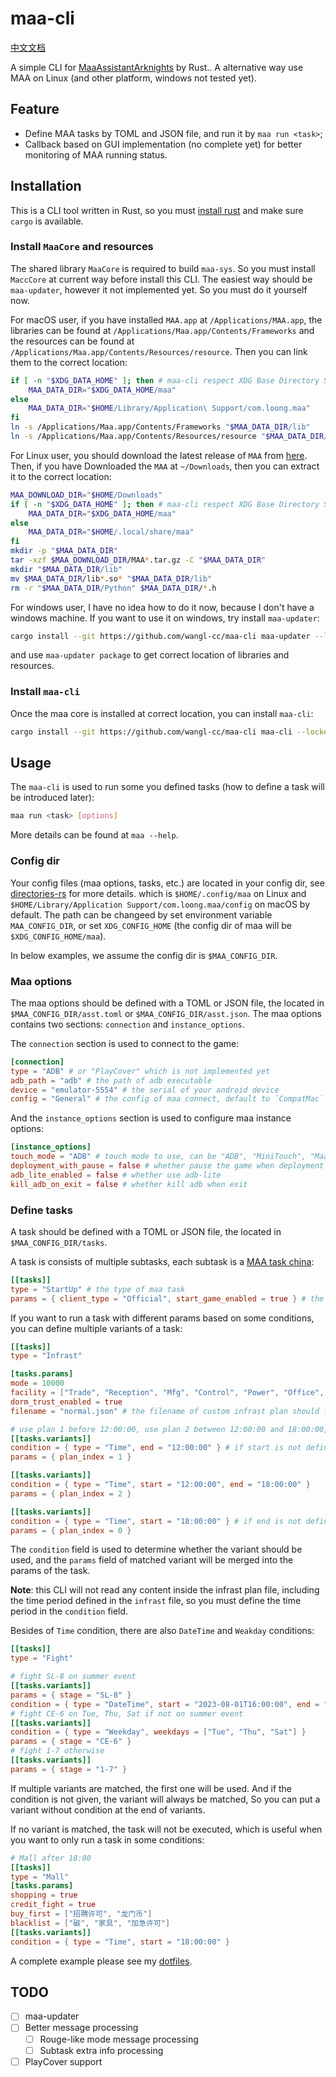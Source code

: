 # maa-cli

[中文文档](./README-CN.md)

A simple CLI for [MaaAssistantArknights](https://github.com/MaaAssistantArknights/MaaAssistantArknights) by Rust..
A alternative way use MAA on Linux (and other platform, windows not tested yet).

## Feature

- Define MAA tasks by TOML and JSON file, and run it by `maa run <task>`;
- Callback based on GUI implementation (no complete yet) for better monitoring of MAA running status.

## Installation

This is a CLI tool written in Rust, so you must [install rust](https://www.rust-lang.org/tools/install)
and make sure `cargo` is available.

### Install `MaaCore` and resources

The shared library `MaaCore` is required to build `maa-sys`.
So you must install `MaccCore` at current way before install this CLI.
The easiest way should be `maa-updater`, however it not implemented yet.
So you must do it yourself now.

For macOS user, if you have installed `MAA.app` at `/Applications/MAA.app`,
the libraries can be found at `/Applications/Maa.app/Contents/Frameworks`
and the resources can be found at `/Applications/Maa.app/Contents/Resources/resource`.
Then you can link them to the correct location:
```bash
if [ -n "$XDG_DATA_HOME" ]; then # maa-cli respect XDG Base Directory Specification
    MAA_DATA_DIR="$XDG_DATA_HOME/maa"
else
    MAA_DATA_DIR="$HOME/Library/Application\ Support/com.loong.maa"
fi
ln -s /Applications/Maa.app/Contents/Frameworks "$MAA_DATA_DIR/lib"
ln -s /Applications/Maa.app/Contents/Resources/resource "$MAA_DATA_DIR/resource"
```

For Linux user, you should download the latest release of `MAA` from [here](https://maa.plus).
Then, if you have Downloaded the `MAA` at `~/Downloads`, then you can extract it to the correct location:
```bash
MAA_DOWNLOAD_DIR="$HOME/Downloads"
if [ -n "$XDG_DATA_HOME" ]; then # maa-cli respect XDG Base Directory Specification
    MAA_DATA_DIR="$XDG_DATA_HOME/maa"
else
    MAA_DATA_DIR="$HOME/.local/share/maa"
fi
mkdir -p "$MAA_DATA_DIR"
tar -xzf $MAA_DOWNLOAD_DIR/MAA*.tar.gz -C "$MAA_DATA_DIR"
mkdir "$MAA_DATA_DIR/lib"
mv $MAA_DATA_DIR/lib*.so* "$MAA_DATA_DIR/lib"
rm -r "$MAA_DATA_DIR/Python" $MAA_DATA_DIR/*.h
```

For windows user, I have no idea how to do it now, because I don't have a windows machine.
If you want to use it on windows, try install `maa-updater`:
```bash
cargo install --git https://github.com/wangl-cc/maa-cli maa-updater --locked
```
and use `maa-updater package` to get correct location of libraries and resources.

### Install `maa-cli`

Once the maa core is installed at correct location, you can install `maa-cli`:
```sh
cargo install --git https://github.com/wangl-cc/maa-cli maa-cli --locked
```

## Usage

The `maa-cli` is used to run some you defined tasks (how to define a task will be introduced later):
```sh
maa run <task> [options]
```
More details can be found at `maa --help`.

### Config dir

Your config files (maa options, tasks, etc.) are located in your config dir,
see [directories-rs](https://crates.io/crates/directories) for more details.
which is `$HOME/.config/maa` on Linux and `$HOME/Library/Application Support/com.loong.maa/config` on macOS by default.
The path can be changeed by set environment variable `MAA_CONFIG_DIR`,
or set `XDG_CONFIG_HOME` (the config dir of maa will be `$XDG_CONFIG_HOME/maa`).

In below examples, we assume the config dir is `$MAA_CONFIG_DIR`.

### Maa options

The maa options should be defined with a TOML or JSON file,
the located in `$MAA_CONFIG_DIR/asst.toml` or `$MAA_CONFIG_DIR/asst.json`.
The maa options contains two sections: `connection` and `instance_options`.

The `connection` section is used to connect to the game:
```toml
[connection]
type = "ADB" # or "PlayCover" which is not implemented yet
adb_path = "adb" # the path of adb executable
device = "emulator-5554" # the serial of your android device
config = "General" # the config of maa connect, default to `CompatMac` on macOS, `General` on other platforms, see resource/config.json in MAA repo for more details
```

And the `instance_options` section is used to configure maa instance options:
```toml
[instance_options]
touch_mode = "ADB" # touch mode to use, can be "ADB", "MiniTouch", "MaaTouch"  or "MacPlayTools"(not works now)
deployment_with_pause = false # whether pause the game when deployment
adb_lite_enabled = false # whether use adb-lite
kill_adb_on_exit = false # whether kill adb when exit
```

### Define tasks

A task should be defined with a TOML or JSON file, the located in `$MAA_CONFIG_DIR/tasks`.

A task is consists of multiple subtasks,
each subtask is a [MAA task china](https://maa.plus/docs/3.1-集成文档.html#asstappendtask):
```toml
[[tasks]]
type = "StartUp" # the type of maa task
params = { client_type = "Official", start_game_enabled = true } # the params of given task
```

If you want to run a task with different params based on some conditions,
you can define multiple variants of a task:
```toml
[[tasks]]
type = "Infrast"

[tasks.params]
mode = 10000
facility = ["Trade", "Reception", "Mfg", "Control", "Power", "Office", "Dorm"]
dorm_trust_enabled = true
filename = "normal.json" # the filename of custom infrast plan should located in `$MAA_CONFIG_DIR/infrast`

# use plan 1 before 12:00:00, use plan 2 between 12:00:00 and 18:00:00, use plan 0 after 18:00:00
[[tasks.variants]]
condition = { type = "Time", end = "12:00:00" } # if start is not defined, it will be 00:00:00
params = { plan_index = 1 }

[[tasks.variants]]
condition = { type = "Time", start = "12:00:00", end = "18:00:00" }
params = { plan_index = 2 }

[[tasks.variants]]
condition = { type = "Time", start = "18:00:00" } # if end is not defined, it will be 23:59:59
params = { plan_index = 0 }
```
The `condition` field is used to determine whether the variant should be used,
and the `params` field of matched variant will be merged into the params of the task.

**Note**: this CLI will not read any content inside the infrast plan file,
including the time period defined in the `infrast` file,
so you must define the time period in the `condition` field.

Besides of `Time` condition, there are also `DateTime` and `Weakday` conditions:
```toml
[[tasks]]
type = "Fight"

# fight SL-8 on summer event
[[tasks.variants]]
params = { stage = "SL-8" }
condition = { type = "DateTime", start = "2023-08-01T16:00:00", end = "2023-08-21T03:59:59" }
# fight CE-6 on Tue, Thu, Sat if not on summer event
[[tasks.variants]]
condition = { type = "Weekday", weekdays = ["Tue", "Thu", "Sat"] }
params = { stage = "CE-6" }
# fight 1-7 otherwise
[[tasks.variants]]
params = { stage = "1-7" }
```
If multiple variants are matched, the first one will be used.
And if the condition is not given, the variant will always be matched,
So you can put a variant without condition at the end of variants.

If no variant is matched, the task will not be executed,
which is useful when you want to only run a task in some conditions:
```toml
# Mall after 18:00
[[tasks]]
type = "Mall"
[tasks.params]
shopping = true
credit_fight = true
buy_first = ["招聘许可", "龙门币"]
blacklist = ["碳", "家具", "加急许可"]
[[tasks.variants]]
condition = { type = "Time", start = "18:00:00" }
```

A complete example please see my [dotfiles](https://github.com/wangl-cc/dotfiles/tree/master/.config/maa).

## TODO

- [ ] maa-updater
- [ ] Better message processing
  - [ ] Rouge-like mode message processing
  - [ ] Subtask extra info processing
- [ ] PlayCover support

